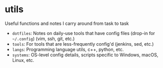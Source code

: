 # utils
Useful functions and notes I carry around from task to task

* `dotfiles`: Notes on daily-use tools that have config files (drop-in for `~/.config`) (vim, ssh, git, etc.)
* `tools`: For tools that are less-frequently config'd (jenkins, sed, etc.)
* `langs`: Programming language utils, c++, python, etc.
* `systems`: OS-level config details, scripts specific to Windows, macOS, Linux, etc.
